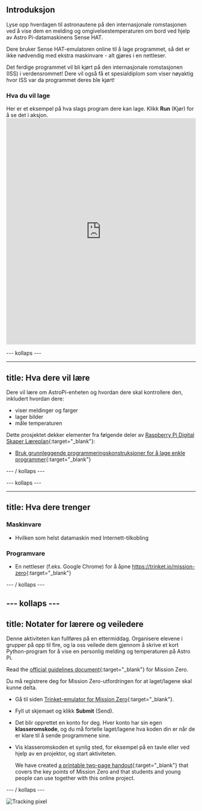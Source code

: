 ## Introduksjon

Lyse opp hverdagen til astronautene på den internasjonale romstasjonen ved å vise dem en melding og omgivelsestemperaturen om bord ved hjelp av Astro Pi-datamaskinens Sense HAT.

Dere bruker Sense HAT-emulatoren online til å lage programmet, så det er ikke nødvendig med ekstra maskinvare - alt gjøres i en nettleser.

Det ferdige programmet vil bli kjørt på den internasjonale romstasjonen (ISS) i verdensrommet! Dere vil også få et spesialdiplom som viser nøyaktig hvor ISS var da programmet deres ble kjørt!

### Hva du vil lage

Her er et eksempel på hva slags program dere kan lage. Klikk **Run** (Kjør) for å se det i aksjon. <iframe src="https://trinket.io/embed/python/069f6138f7?outputOnly=true&start=result" width="100%" height="600" frameborder="0" marginwidth="0" marginheight="0" allowfullscreen mark="crwd-mark"></iframe> 

\--- kollaps \---

* * *

## title: Hva dere vil lære

Dere vil lære om AstroPi-enheten og hvordan dere skal kontrollere den, inkludert hvordan dere:

+ viser meldinger og farger
+ lager bilder
+ måle temperaturen

Dette prosjektet dekker elementer fra følgende deler av [Raspberry Pi Digital Skaper Læreplan](http://rpf.io/curriculum){:target="_blank"}:

+ [Bruk grunnleggende programmeringskonstruksjoner for å lage enkle programmer](https://curriculum.raspberrypi.org/programming/creator/){:target="_blank"}

\--- / kollaps \---

\--- kollaps \---

* * *

## title: Hva dere trenger

### Maskinvare

+ Hvilken som helst datamaskin med Internett-tilkobling

### Programvare

+ En nettleser (f.eks. Google Chrome) for å åpne <https://trinket.io/mission-zero>{:target="_blank"}

\--- / kollaps \---

## \--- kollaps \---

## title: Notater for lærere og veiledere

Denne aktiviteten kan fullføres på en ettermiddag. Organisere elevene i grupper på opp til fire, og la oss veilede dem gjennom å skrive et kort Python-program for å vise en personlig melding og temperaturen på Astro Pi.

Read the [official guidelines document](https://astro-pi.org/wp-content/uploads/2018/09/Astro_Pi_Mission_Zero_Guidelines_2018_19_V12_pages.pdf){:target="_blank"} for Mission Zero.

Du må registrere deg for Mission Zero-utfordringen for at laget/lagene skal kunne delta.

+ Gå til siden [Trinket-emulator for Mission Zero](https://trinket.io/mission-zero/register){:target="_blank"}.

+ Fyll ut skjemaet og klikk **Submit** (Send).

+ Det blir opprettet en konto for deg. Hver konto har sin egen **klasseromskode**, og du må fortelle laget/lagene hva koden din er når de er klare til å sende programmene sine.

+ Vis klasseromskoden et synlig sted, for eksempel på en tavle eller ved hjelp av en projektor, og start aktiviteten.
    
    We have created [a printable two-page handout](https://astro-pi.org/astro_pi_mission_zero_project_print_out_v10_print/){:target="_blank"} that covers the key points of Mission Zero and that students and young people can use together with this online project.

\--- / kollaps \---

![Tracking pixel](https://code.org/api/hour/begin_raspberrypi_astropi.png)